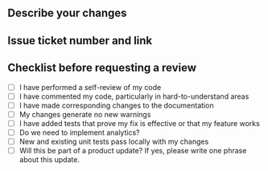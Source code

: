 ## Describe your changes

## Issue ticket number and link

## Checklist before requesting a review
- [ ] I have performed a self-review of my code
- [ ] I have commented my code, particularly in hard-to-understand areas
- [ ] I have made corresponding changes to the documentation
- [ ] My changes generate no new warnings
- [ ] I have added tests that prove my fix is effective or that my feature works
- [ ] Do we need to implement analytics?
- [ ] New and existing unit tests pass locally with my changes
- [ ] Will this be part of a product update? If yes, please write one phrase about this update.